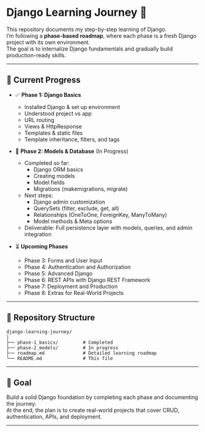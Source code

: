 # Django Learning Journey 🚀

This repository documents my step-by-step learning of Django.  
I’m following a **phase-based roadmap**, where each phase is a fresh Django project with its own environment.  
The goal is to internalize Django fundamentals and gradually build production-ready skills.

---

## 📌 Current Progress
- ✅ **Phase 1: Django Basics**
  - Installed Django & set up environment
  - Understood project vs app
  - URL routing
  - Views & HttpResponse
  - Templates & static files
  - Template inheritance, filters, and tags

- 🔄 **Phase 2: Models & Database** (In Progress)
  - Completed so far:
    - Django ORM basics
    - Creating models
    - Model fields
    - Migrations (makemigrations, migrate)
  - Next steps:
    - Django admin customization
    - QuerySets (filter, exclude, get, all)
    - Relationships (OneToOne, ForeignKey, ManyToMany)
    - Model methods & Meta options
  - Deliverable: Full persistence layer with models, queries, and admin integration

- ⏳ **Upcoming Phases**
  - Phase 3: Forms and User Input
  - Phase 4: Authentication and Authorization
  - Phase 5: Advanced Django
  - Phase 6: REST APIs with Django REST Framework
  - Phase 7: Deployment and Production
  - Phase 8: Extras for Real-World Projects

---

## 📂 Repository Structure
```text
django-learning-journey/
│
├── phase-1_basics/         # Completed
├── phase-2_models/         # In progress
├── roadmap.md              # Detailed learning roadmap
└── README.md               # This file
```

---

## 🎯 Goal
Build a solid Django foundation by completing each phase and documenting the journey.  
At the end, the plan is to create real-world projects that cover CRUD, authentication, APIs, and deployment.

---
